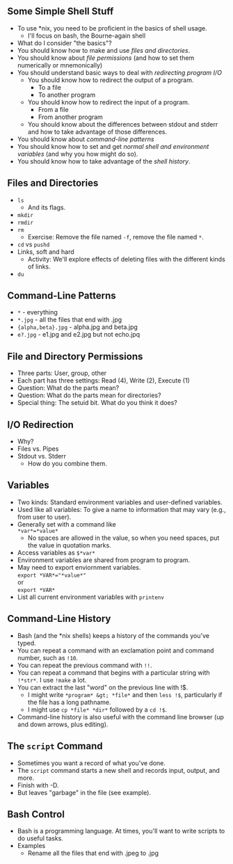 ---
---
Some Simple Shell Stuff
-----------------------

* To use *nix, you need to be proficient in the basics of shell usage.
  + I'll focus on bash, the Bourne-again shell
* What do I consider "the basics"?
* You should know how to make and use *files and directories*.
* You should know about *file permissions* (and how to set them 
  numerically or mnemonically)
* You should understand basic ways to deal with *redirecting program I/O*
    * You should know how to redirect the output of a program.
        * To a file
        * To another program
    * You should know how to redirect the input of a program.
        * From a file
        * From another program
    * You should know about the differences between stdout and stderr and how
      to take advantage of those differences.
* You should know about *command-line patterns*
* You should know how to set and get *normal shell and environment 
  variables* (and why you how might do so).
* You should know how to take advantage of the *shell history*.

Files and Directories
---------------------

* `ls`
    *  And its flags.
* `mkdir`
* `rmdir`
* `rm`
    *  Exercise: Remove the file named `-f`, remove the file named `*`.
* `cd` vs `pushd`
* Links, soft and hard
    *  Activity: We'll explore effects of deleting files with the different 
       kinds of links.
* `du`

Command-Line Patterns
---------------------

* `*` - everything
* `*.jpg` - all the files that end with .jpg
* `{alpha,beta}.jpg` - alpha.jpg and beta.jpg
* `e?.jpg` - e1.jpg and e2.jpg but not echo.jpq

File and Directory Permissions
------------------------------

* Three parts: User, group, other
* Each part has three settings: Read (4), Write (2), Execute (1)
* Question: What do the parts mean?
* Question: What do the parts mean for directories?
* Special thing: The setuid bit.  What do you think it does?

I/O Redirection
---------------

* Why?
* Files vs. Pipes
* Stdout vs. Stderr
    * How do you combine them.

Variables
---------

* Two kinds: Standard environment variables and user-defined variables.
* Used like all variables: To give a name to information that may vary
  (e.g., from user to user).
* Generally set with a command like <br>
   `*var*=*value*`
     *  No spaces are allowed in the value, so when you need spaces, put 
        the value in quotation marks.
* Access variables as `$*var*`
* Environment variables are shared from program to program.
* May need to export enviornment variables. <br>
  `export *VAR*="*value*"` <br>
  or <br>
  `export *VAR*`
* List all current environment variables with `printenv`

Command-Line History
--------------------

* Bash (and the *nix shells) keeps a history of the commands you've typed.
* You can repeat a command with an exclamation point and command number,
  such as `!10`.
* You can repeat the previous command with `!!`.
* You can repeat a command that begins with a particular string with
  `!*str*`.  I use `!make` a lot.
* You can extract the last "word" on the previous line with !$.
  + I might write `*program* &gt; *file*` and then
    `less !$`, particularly if the file has a long pathname.
  + I might use `cp *file* *dir*` followed by a
    `cd !$`.
* Command-line history is also useful with the command line browser
  (up and down arrows, plus editing).

The `script` Command
-------------------------------

* Sometimes you want a record of what you've done.
* The `script` command starts a new shell and records input, output,
  and more.
* Finish with <ctrl>-D.
* But leaves "garbage" in the file (see example).

Bash Control
------------

* Bash is a programming language.  At times, you'll want to write
  scripts to do useful tasks.
* Examples
    * Rename all the files that end with .jpeg to .jpg
